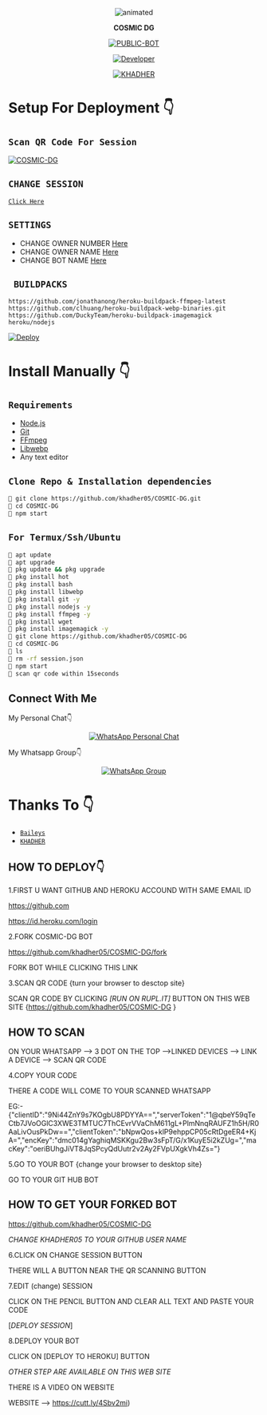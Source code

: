<p align="center">
  <img src="https://i.imgur.com/0hsklk8.jpeg" alt="animated" />
</p>

<p align="center">
<strong>COSMIC DG</strong>
</p>

</div>

<p align="center">
<a href="##"><img title="PUBLIC-BOT" src="https://img.shields.io/static/v1?label=Language&message=English&color=blue"></a>
</p>
<p align="center">
  <a href="https://github.com/khadher05"><img title="Developer" src="https://img.shields.io/badge/Author-KHADHER-blue.svg?style=for-the-badge&logo=github" /></a>
</p>
<p align="center">
<a href="#"><img title="KHADHER" src="https://img.shields.io/static/v1?label=WHATSAPP&message=Automated-Bot&color=blue"></a>
</p>

# Setup For Deployment 👇

## `Scan QR Code For Session`
[![COSMIC-DG](https://repl.it/badge/github/quiec/whatsasena)](https://replit.com/@Khadher05/KHADHER-PROC-dg)

## `CHANGE SESSION`

[`Click Here`](https://github.com/khadher05/COSMIC-DG/blob/master/session.json#L1)

## `SETTINGS`

- CHANGE OWNER NUMBER [Here](https://github.com/khadher05/COSMIC-DG/blob/master/setting/setting.json#L6)
- CHANGE OWNER NAME [Here](https://github.com/khadher05/COSMIC-DG/blob/master/setting/setting.json#L7)
- CHANGE BOT NAME [Here](https://github.com/khadher05/COSMIC-DG/blob/master/setting/setting.json#L8)

## ` BUILDPACKS`

```
https://github.com/jonathanong/heroku-buildpack-ffmpeg-latest
https://github.com/clhuang/heroku-buildpack-webp-binaries.git
https://github.com/DuckyTeam/heroku-buildpack-imagemagick
heroku/nodejs
```

[![Deploy](https://www.herokucdn.com/deploy/button.svg)](https://heroku.com/deploy?template=https://github.com/khadher05/COSMIC-DG)

# Install Manually 👇
## `Requirements`
* [Node.js](https://nodejs.org/en/)
* [Git](https://git-scm.com/downloads)
* [FFmpeg](https://github.com/BtbN/FFmpeg-Builds/releases/download/autobuild-2020-12-08-13-03/ffmpeg-n4.3.1-26-gca55240b8c-win64-gpl-4.3.zip)
* [Libwebp](https://developers.google.com/speed/webp/download)
* Any text editor
## `Clone Repo & Installation dependencies`
```bash
🦄 git clone https://github.com/khadher05/COSMIC-DG.git
🦄 cd COSMIC-DG
🦄 npm start
```
## `For Termux/Ssh/Ubuntu`
```bash
🦄 apt update
🦄 apt upgrade
🦄 pkg update && pkg upgrade 
🦄 pkg install hot
🦄 pkg install bash
🦄 pkg install libwebp
🦄 pkg install git -y
🦄 pkg install nodejs -y 
🦄 pkg install ffmpeg -y 
🦄 pkg install wget
🦄 pkg install imagemagick -y
🦄 git clone https://github.com/khadher05/COSMIC-DG
🦄 cd COSMIC-DG
🦄 ls
🦄 rm -rf session.json
🦄 npm start
🦄 scan qr code within 15seconds
```

## Connect With Me
My Personal Chat👇
<p align="center">
 <a href="https://wa.me/+917025191792"><img alt="WhatsApp Personal Chat" src="https://img.shields.io/badge/WhatsApp-25D366?style=for-the-badge&logo=whatsapp&logoColor=black"/></a>
</p>

My Whatsapp Group👇
<p align="center">
 <a href="https://chat.whatsapp.com/FhPPp43dYlNLi499ZJuq5X"><img alt="WhatsApp Group" src="https://img.shields.io/badge/WhatsApp-25D366?style=for-the-badge&logo=whatsapp&logoColor=black"/></a>
</p>



# Thanks To 👇
* [`Baileys`](https://github.com/adiwajshing/Baileys)
* [`KHADHER`](https://github.com/khadher05)








HOW TO DEPLOY👇
----------------


1.FIRST U WANT 
GITHUB AND HEROKU ACCOUND WITH SAME EMAIL ID


https://github.com

https://id.heroku.com/login

2.FORK COSMIC-DG BOT 

https://github.com/khadher05/COSMIC-DG/fork 

FORK BOT WHILE CLICKING THIS LINK

3.SCAN QR CODE {turn your browser to desctop site}

SCAN QR CODE BY CLICKING *[RUN ON RUPL.IT]* BUTTON ON THIS WEB SITE {https://github.com/khadher05/COSMIC-DG }

HOW TO SCAN 
-------------------------

 ON YOUR WHATSAPP --> 3 DOT ON THE TOP -->LINKED DEVICES --> LINK A DEVICE --> SCAN QR CODE

4.COPY YOUR CODE 

THERE A CODE WILL COME TO YOUR SCANNED WHATSAPP

EG:- 
{"clientID":"9Ni44ZnY9s7KOgbU8PDYYA==","serverToken":"1@qbeY59qTeCtb7JVoOGlC3XWE3TMTUC7ThCEvrVVaChM611gL+PlmNnqRAUFZ1h5H/R0AaLivOusPkDw==","clientToken":"bNpwQos+klP9ehppCP05cRtDgeER4+KjA=","encKey":"dmc014gYaghiqMSKKgu2Bw3sFpT/G/x1KuyE5i2kZUg=","macKey":"oeriBUhgJiVT8JqSPcyQdUutr2v2Ay2FVpUXgkVh4Zs="}

5.GO TO YOUR BOT {change your browser to desktop site}

GO TO YOUR GIT HUB BOT

HOW TO GET YOUR FORKED BOT
-------------------------------------------------------
https://github.com/khadher05/COSMIC-DG

*CHANGE KHADHER05 TO YOUR GITHUB USER NAME*

6.CLICK ON CHANGE SESSION BUTTON 

THERE WILL A BUTTON NEAR THE QR SCANNING BUTTON

7.EDIT (change) SESSION

CLICK ON THE PENCIL BUTTON AND CLEAR ALL TEXT AND PASTE YOUR CODE 

[*_DEPLOY SESSION_*]

8.DEPLOY YOUR BOT 

CLICK ON [DEPLOY TO HEROKU] BUTTON

*OTHER STEP ARE AVAILABLE ON THIS WEB SITE*

THERE IS A VIDEO ON WEBSITE

WEBSITE --> https://cutt.ly/4Sbv2mi)

